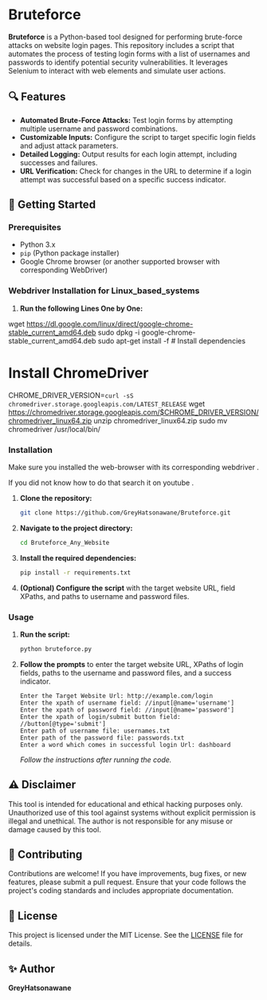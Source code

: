 # Bruteforce

**Bruteforce** is a Python-based tool designed for performing brute-force attacks on website login pages. This repository includes a script that automates the process of testing login forms with a list of usernames and passwords to identify potential security vulnerabilities. It leverages Selenium to interact with web elements and simulate user actions.

## 🔍 Features

- **Automated Brute-Force Attacks:** Test login forms by attempting multiple username and password combinations.
- **Customizable Inputs:** Configure the script to target specific login fields and adjust attack parameters.
- **Detailed Logging:** Output results for each login attempt, including successes and failures.
- **URL Verification:** Check for changes in the URL to determine if a login attempt was successful based on a specific success indicator.

## 🚀 Getting Started

### Prerequisites

- Python 3.x
- `pip` (Python package installer)
- Google Chrome browser (or another supported browser with corresponding WebDriver)

### Webdriver Installation for Linux_based_systems


1. **Run the following Lines One by One:**

wget https://dl.google.com/linux/direct/google-chrome-stable_current_amd64.deb
sudo dpkg -i google-chrome-stable_current_amd64.deb
sudo apt-get install -f  # Install dependencies

# Install ChromeDriver
CHROME_DRIVER_VERSION=`curl -sS chromedriver.storage.googleapis.com/LATEST_RELEASE`
wget https://chromedriver.storage.googleapis.com/$CHROME_DRIVER_VERSION/chromedriver_linux64.zip
unzip chromedriver_linux64.zip
sudo mv chromedriver /usr/local/bin/


    
### Installation 

Make sure you installed the web-browser with its corresponding webdriver .

If you did not know how to do that search it on youtube .

1. **Clone the repository:**

    ```sh
    git clone https://github.com/GreyHatsonawane/Bruteforce.git
    ```

2. **Navigate to the project directory:**

    ```sh
    cd Bruteforce_Any_Website
    ```

3. **Install the required dependencies:**

    ```sh
    pip install -r requirements.txt
    ```

4. **(Optional) Configure the script** with the target website URL, field XPaths, and paths to username and password files.

### Usage

1. **Run the script:**

    ```sh
    python bruteforce.py
    ```

2. **Follow the prompts** to enter the target website URL, XPaths of login fields, paths to the username and password files, and a success indicator.

    ```plaintext
    Enter the Target Website Url: http://example.com/login
    Enter the xpath of username field: //input[@name='username']
    Enter the xpath of password field: //input[@name='password']
    Enter the xpath of login/submit button field: //button[@type='submit']
    Enter path of username file: usernames.txt
    Enter path of the password file: passwords.txt
    Enter a word which comes in successful login Url: dashboard
    ```

   *Follow the instructions after running the code.*

## ⚠️ Disclaimer

This tool is intended for educational and ethical hacking purposes only. Unauthorized use of this tool against systems without explicit permission is illegal and unethical. The author is not responsible for any misuse or damage caused by this tool.

## 🤝 Contributing

Contributions are welcome! If you have improvements, bug fixes, or new features, please submit a pull request. Ensure that your code follows the project's coding standards and includes appropriate documentation.

## 📝 License

This project is licensed under the MIT License. See the [LICENSE](LICENSE) file for details.

## ✨ Author

**GreyHatsonawane**
